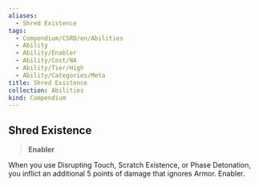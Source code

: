 ```yaml
---
aliases:
  - Shred Existence
tags:
  - Compendium/CSRD/en/Abilities
  - Ability
  - Ability/Enabler
  - Ability/Cost/NA
  - Ability/Tier/High
  - Ability/Categories/Meta
title: Shred Existence
collection: Abilities
kind: Compendium
---
```

## Shred Existence  
>**Enabler**
  
When you use Disrupting Touch, Scratch Existence, or Phase Detonation, you inflict an additional 5 points of damage that ignores Armor. Enabler.